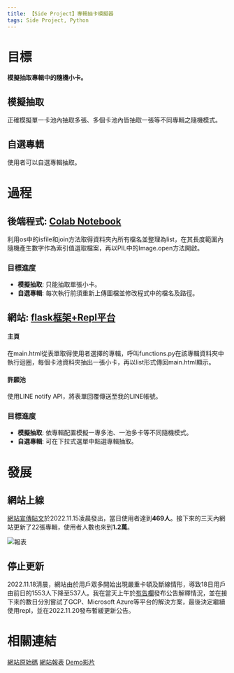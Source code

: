 ```yaml
---
title: 【Side Project】專輯抽卡模擬器
tags: Side Project, Python
---
```



# 目標
**模擬抽取專輯中的隨機小卡。**

## 模擬抽取
正確模擬單一卡池內抽取多張、多個卡池內皆抽取一張等不同專輯之隨機模式。
## 自選專輯
使用者可以自選專輯抽取。

# 過程
## 後端程式: [Colab Notebook](https://colab.research.google.com/drive/16ToOt2bjUphALWUt-ZJGgla5ancQKRV8?usp=sharing)
利用os中的isfile和join方法取得資料夾內所有檔名並整理為list，在其長度範圍內隨機產生數字作為索引值選取檔案，再以PIL中的Image.open方法開啟。
### 目標進度
- **模擬抽取**: 只能抽取單張小卡。
- **自選專輯**: 每次執行前須重新上傳圖檔並修改程式中的檔名及路徑。


## 網站: [flask框架+Repl平台](https://drawmytime.elsie094081.repl.co/)
#### 主頁
在main.html從表單取得使用者選擇的專輯，呼叫functions.py在該專輯資料夾中執行迴圈，每個卡池資料夾抽出一張小卡，再以list形式傳回main.html顯示。
#### 許願池
使用LINE notify API，將表單回覆傳送至我的LINE帳號。
### 目標進度
- **模擬抽取**: 依專輯配置模擬一專多池、一池多卡等不同隨機模式。
- **自選專輯**: 可在下拉式選單中點選專輯抽取。

# 發展
## 網站上線
[網站宣傳貼文](https://www.facebook.com/photo/?fbid=456416949934310&set=a.417246533851352)於2022.11.15凌晨發出，當日使用者達到**469人**。接下來的三天內網站更新了22張專輯，使用者人數也來到**1.2萬**。

![報表](https://hackmd.io/_uploads/r19CJkk_2.jpg)


## 停止更新
2022.11.18清晨，網站由於用戶眾多開始出現嚴重卡頓及斷線情形，導致18日用戶由前日的1553人下降至537人。我在當天上午於[布告欄](https://hackmd.io/@Q23RF/HJESj-48i)發布公告解釋情況，並在接下來的數日分別嘗試了GCP、Microsoft Azure等平台的解決方案，最後決定繼續使用repl，並在2022.11.20發布暫緩更新公告。

# 相關連結
[網站原始碼](https://github.com/Q23RF/DrawMyTime)
[網站報表](https://drive.google.com/drive/folders/1olZW7FuTo9vUnFr3ARli0yiKEoGcnQ2m?usp=sharing)
[Demo影片](https://drive.google.com/file/d/1GVuJRiAKhet9WSHOiIGF6mr82m0IFDYA/view?usp=sharing)
